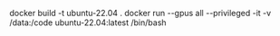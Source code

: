 docker build -t ubuntu-22.04 .
docker run --gpus all --privileged -it -v /data:/code ubuntu-22.04:latest /bin/bash
